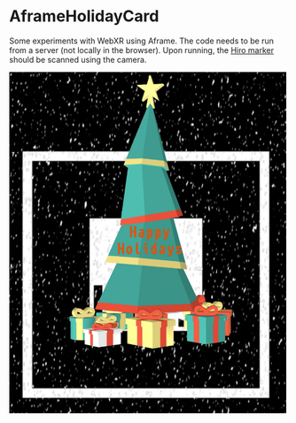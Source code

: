 # AframeHolidayCard
Some experiments with WebXR using Aframe. The code needs to be run from a server (not locally in the browser). Upon running, the [Hiro marker](https://github.com/artoolkit/ARToolKit5/blob/master/doc/patterns/Hiro%20pattern%20with%20border.pdf) should be scanned using the camera.

<img src="/images/WebARHoliday.jpg" width="500">
